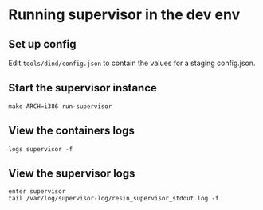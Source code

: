 # Running supervisor in the dev env

## Set up config
Edit `tools/dind/config.json` to contain the values for a staging config.json.

## Start the supervisor instance
```
make ARCH=i386 run-supervisor
```

## View the containers logs
```
logs supervisor -f
```

## View the supervisor logs
```
enter supervisor
tail /var/log/supervisor-log/resin_supervisor_stdout.log -f
```
